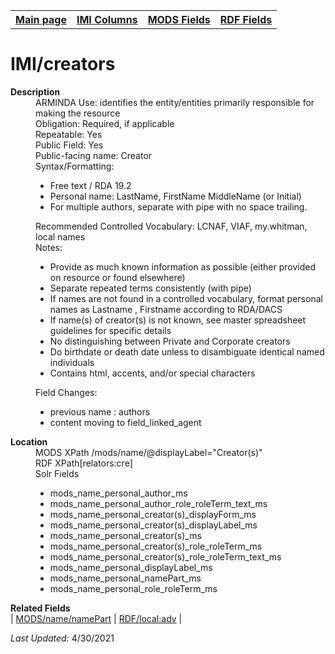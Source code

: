 <!DOCTYPE html>
<html>

<body>
<table style="width:100%">
  <tr>
    <th><a href="index.md">Main page</a></th>
	<th><a href="IMI.md">IMI Columns</a></th>
    <th><a href="MODS.md">MODS Fields</a></th>
    <th><a href="RDF.md">RDF Fields</a></th>
  </tr>
</table>

<h1>IMI/creators</h1>
<dl>
  <dt><b>Description</b></dt>
  <dd>ARMINDA Use: identifies the entity/entities primarily responsible for making the resource </dd>
  <dd>Obligation: Required, if applicable</dd>
  <dd>Repeatable: Yes</dd>
  <dd>Public Field: Yes</dd>
  <dd>Public-facing name: Creator</dd>
  <dd>Syntax/Formatting:
	<ul>
		<li>Free text / RDA 19.2</li>
		<li>Personal name: LastName, FirstName MiddleName (or Initial)</li>
		<li>For multiple authors, separate with pipe with no space trailing.</li>
	</ul>
  </dd>
  <dd>Recommended Controlled Vocabulary: LCNAF, VIAF, my.whitman, local names</dd>
  <dd>Notes: 
		<ul>
			<li>Provide as much known information as possible (either provided on resource or found elsewhere)</li>
			<li>Separate repeated terms consistently (with pipe)</li>
			<li>If names are not found in a controlled vocabulary, format personal names as Lastname , Firstname according to RDA/DACS</li>
			<li>If name(s) of creator(s) is not known, see master spreadsheet guidelines for specific details</li>
			<li>No distinguishing between Private and Corporate creators</li>
			<li>Do birthdate or death date unless to disambiguate identical named individuals</li>
			<li>Contains html, accents, and/or special characters</li>
		</ul>
	</dd>
  <dd>Field Changes: 
	<ul>
		<li>previous name : authors</li>
		<li>content moving to field_linked_agent</li>
	</ul>
  </dd>
</dl>
<dl>
    <dt><b>Location</b></dt>
		<dd> MODS XPath  /mods/name/@displayLabel="Creator(s)"</dd>
		<dd> RDF XPath[relators:cre]</dd>
		<dd> Solr Fields
			<ul>
				<li>mods_name_personal_author_ms</li>
				<li>mods_name_personal_author_role_roleTerm_text_ms</li>
				<li>mods_name_personal_creator(s)_displayForm_ms</li>
				<li>mods_name_personal_creator(s)_displayLabel_ms</li>
				<li>mods_name_personal_creator(s)_ms</li>
				<li>mods_name_personal_creator(s)_role_roleTerm_ms</li>
				<li>mods_name_personal_creator(s)_role_roleTerm_text_ms</li>
				<li>mods_name_personal_displayLabel_ms</li>
				<li>mods_name_personal_namePart_ms</li>
				<li>mods_name_personal_role_roleTerm_ms</li>
			</ul>
	</dd>
</dl>
<dl>
	<dt><b>Related Fields</b></dt>
		| <a href="mods.name.md">MODS/name/namePart</a> | <a href="rdf.field_linked_agent.md">RDF/local:adv</a> |
</dl>
<p><i>Last Updated: </i>4/30/2021</p>
</body>
</html>